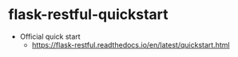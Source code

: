 # flask-restful-quickstart

- Official quick start
  - https://flask-restful.readthedocs.io/en/latest/quickstart.html
